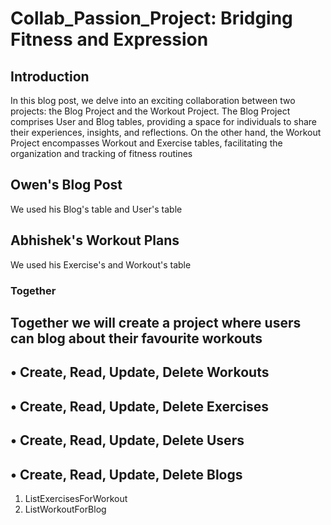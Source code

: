 # Collab_Passion_Project: Bridging Fitness and Expression
## Introduction
In this blog post, we delve into an exciting collaboration between two projects: the Blog Project and the Workout Project. The Blog Project comprises User and Blog tables, providing a space for individuals to share their experiences, insights, and reflections. On the other hand, the Workout Project encompasses Workout and Exercise tables, facilitating the organization and tracking of fitness routines
## Owen's Blog Post
We used his Blog's table and User's table 
## Abhishek's Workout Plans
We used his Exercise's and Workout's table
### Together
Together we will 
create a project where users can blog about their favourite workouts
-----------------------------------------------------------------
• Create, Read, Update, Delete Workouts
--
• Create, Read, Update, Delete Exercises
--
• Create, Read, Update, Delete Users
--
• Create, Read, Update, Delete Blogs
--
1. ListExercisesForWorkout
2. ListWorkoutForBlog
